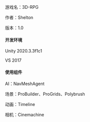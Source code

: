 游戏名：3D-RPG

作者：Shelton

版本：1.0

#### 开发环境

Unity 2020.3.3f1c1

VS 2017

#### 使用组件

AI：NavMeshAgent

场景：ProBuilder、ProGrids、Polybrush

动画：Timeline

相机：Cinemachine

